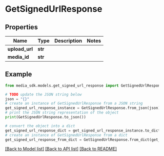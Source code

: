 # GetSignedUrlResponse


## Properties

Name | Type | Description | Notes
------------ | ------------- | ------------- | -------------
**upload_url** | **str** |  | 
**media_id** | **str** |  | 

## Example

```python
from media_sdk.models.get_signed_url_response import GetSignedUrlResponse

# TODO update the JSON string below
json = "{}"
# create an instance of GetSignedUrlResponse from a JSON string
get_signed_url_response_instance = GetSignedUrlResponse.from_json(json)
# print the JSON string representation of the object
print(GetSignedUrlResponse.to_json())

# convert the object into a dict
get_signed_url_response_dict = get_signed_url_response_instance.to_dict()
# create an instance of GetSignedUrlResponse from a dict
get_signed_url_response_from_dict = GetSignedUrlResponse.from_dict(get_signed_url_response_dict)
```
[[Back to Model list]](../README.md#documentation-for-models) [[Back to API list]](../README.md#documentation-for-api-endpoints) [[Back to README]](../README.md)


